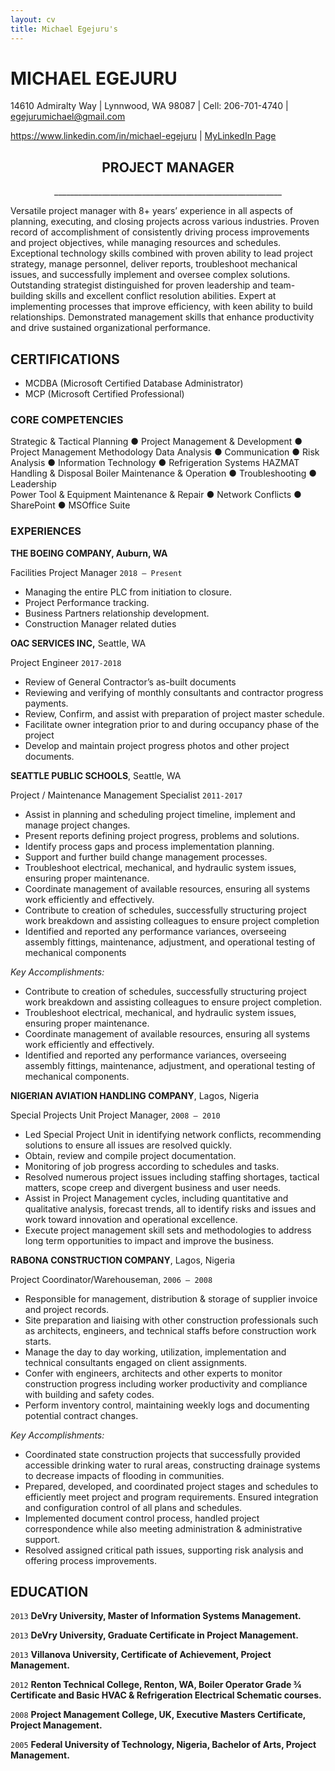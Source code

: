 ```yaml
---
layout: cv
title: Michael Egejuru's
---
```

# 	MICHAEL EGEJURU
14610 Admiralty Way | Lynnwood, WA 98087 | Cell: 206-701-4740 | egejurumichael@gmail.com 

<div id="webaddress">
<a href="https://www.linkedin.com/in/michael-egejuru">https://www.linkedin.com/in/michael-egejuru</a>
| <a href="https://www.linkedin.com/in/michael-egejuru"> MyLinkedIn Page</a>
</div>

## <center>                                                                   PROJECT MANAGER </center>


<center>              _________________________________________________________ </center>



Versatile project manager with 8+ years’ experience in all aspects of planning, executing, and closing projects across various industries. Proven record of accomplishment of consistently driving process improvements and project objectives, while managing resources and schedules. Exceptional technology skills combined with proven ability to lead project strategy, manage personnel, deliver reports, troubleshoot mechanical issues, and successfully implement and oversee complex solutions. Outstanding strategist distinguished for proven leadership and team-building skills and excellent conflict resolution abilities. Expert at implementing processes that improve efficiency, with keen ability to build relationships. Demonstrated management skills that enhance productivity and drive sustained organizational performance.

## CERTIFICATIONS

- MCDBA (Microsoft Certified Database Administrator)
- MCP (Microsoft Certified Professional)

### CORE COMPETENCIES

Strategic & Tactical Planning ● Project Management & Development ● Project Management Methodology Data Analysis ● Communication ● Risk Analysis ● Information Technology ● Refrigeration Systems
	HAZMAT Handling & Disposal Boiler Maintenance & Operation ● Troubleshooting ● Leadership	
Power Tool & Equipment Maintenance & Repair ● Network Conflicts ● SharePoint ● MSOffice Suite

### EXPERIENCES

__THE BOEING COMPANY, Auburn, WA__

Facilities Project Manager `2018 – Present`


- Managing the entire PLC from initiation to closure.
- Project Performance tracking.
- Business Partners relationship development.
- Construction Manager related duties

__OAC SERVICES INC,__ Seattle, WA

Project Engineer `2017-2018`



- Review of General Contractor’s as-built documents
- Reviewing and verifying of monthly consultants and contractor progress payments.
- Review, Confirm, and assist with preparation of project master schedule.
- Facilitate owner integration prior to and during occupancy phase of the project
- Develop and maintain project progress photos and other project documents.

__SEATTLE PUBLIC SCHOOLS__, Seattle, WA

Project / Maintenance Management Specialist `2011-2017`




- Assist in planning and scheduling project timeline, implement and manage project changes.
- Present reports defining project progress, problems and solutions.
- Identify process gaps and process implementation planning.
- Support and further build change management processes.
- Troubleshoot electrical, mechanical, and hydraulic system issues, ensuring proper maintenance.
- Coordinate management of available resources, ensuring all systems work efficiently and effectively.
- Contribute to creation of schedules, successfully structuring project work breakdown and assisting colleagues to ensure project completion
- Identified and reported any performance variances, overseeing assembly fittings, maintenance, adjustment, and operational testing of mechanical components





_Key Accomplishments:_

- Contribute to creation of schedules, successfully structuring project work breakdown and assisting colleagues to ensure project completion. 
- Troubleshoot electrical, mechanical, and hydraulic system issues, ensuring proper maintenance.
- Coordinate management of available resources, ensuring all systems work efficiently and effectively. 
- Identified and reported any performance variances, overseeing assembly fittings, maintenance, adjustment, and operational testing of mechanical components.



__NIGERIAN AVIATION HANDLING COMPANY__, Lagos, Nigeria

Special Projects Unit Project Manager, `2008 – 2010`


- Led Special Project Unit in identifying network conflicts, recommending solutions to ensure all issues are resolved quickly.
- Obtain, review and compile project documentation.
- Monitoring of job progress according to schedules and tasks.
- Resolved numerous project issues including staffing shortages, tactical matters, scope creep and divergent business and user needs.
- Assist in Project Management cycles, including quantitative and qualitative analysis, forecast trends, all to identify risks and issues and work toward innovation and operational excellence.
- Execute project management skill sets and methodologies to address long term opportunities to impact and improve the business. 




__RABONA CONSTRUCTION COMPANY__, Lagos, Nigeria

Project Coordinator/Warehouseman, `2006 – 2008`


- Responsible for management, distribution & storage of supplier invoice and project records.
- Site preparation and liaising with other construction professionals such as architects, engineers, and technical staffs before construction work starts. 
- Manage the day to day working, utilization, implementation and technical consultants engaged on client assignments.
- Confer with engineers, architects and other experts to monitor construction progress including worker productivity and compliance with building and safety codes.
- Perform inventory control, maintaining weekly logs and documenting potential contract changes. 


_Key Accomplishments:_

- Coordinated state construction projects that successfully provided accessible drinking water to rural areas, constructing drainage systems to decrease impacts of flooding in communities.
- Prepared, developed, and coordinated project stages and schedules to efficiently meet project and program requirements. Ensured integration and configuration control of all plans and schedules.
- Implemented document control process, handled project correspondence while also meeting administration & administrative support.
- Resolved assigned critical path issues, supporting risk analysis and offering process improvements.

## EDUCATION

`2013`
__DeVry University, Master of Information Systems Management.__

`2013`
__DeVry University, Graduate Certificate in Project Management.__

`2013`
__Villanova University, Certificate of Achievement, Project Management.__

`2012`
__Renton Technical College, Renton, WA, Boiler Operator Grade ¾ Certificate and Basic HVAC & Refrigeration Electrical Schematic courses.__


`2008`
__Project Management College, UK, Executive Masters Certificate, Project Management.__

`2005`
__Federal University of Technology, Nigeria, Bachelor of Arts, Project Management.__

>


<!-- ### Footer

Last updated: September 2019 -->

